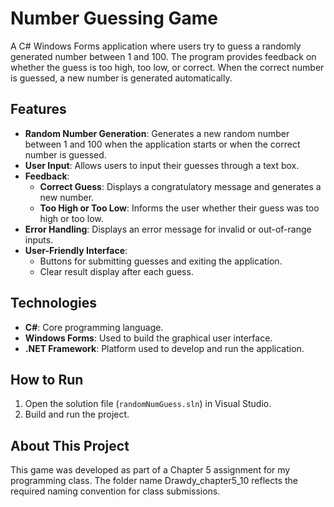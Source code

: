 # Number Guessing Game
A C# Windows Forms application where users try to guess a randomly generated number between 1 and 100. The program provides feedback on whether the guess is too high, too low, or correct. 
When the correct number is guessed, a new number is generated automatically.

## Features
- **Random Number Generation**: Generates a new random number between 1 and 100 when the application starts or when the correct number is guessed.
- **User Input**: Allows users to input their guesses through a text box.
- **Feedback**:
  - **Correct Guess**: Displays a congratulatory message and generates a new number.
  - **Too High or Too Low**: Informs the user whether their guess was too high or too low.
- **Error Handling**: Displays an error message for invalid or out-of-range inputs.
- **User-Friendly Interface**:
  - Buttons for submitting guesses and exiting the application.
  - Clear result display after each guess.

## Technologies
- **C#**: Core programming language.
- **Windows Forms**: Used to build the graphical user interface.
- **.NET Framework**: Platform used to develop and run the application.

## How to Run
1. Open the solution file (`randomNumGuess.sln`) in Visual Studio.
2. Build and run the project.

## About This Project
This game was developed as part of a Chapter 5 assignment for my programming class. 
The folder name Drawdy_chapter5_10 reflects the required naming convention for class submissions.
